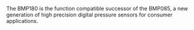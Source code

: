 The BMP180 is the function compatible successor of the BMP085, a new generation of high precision digital pressure sensors for consumer applications.

